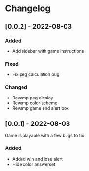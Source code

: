 # Changelog

## [0.0.2] - 2022-08-03
### Added
- Add sidebar with game instructions
### Fixed
- Fix peg calculation bug 
### Changed
- Revamp peg display
- Revamp color scheme
- Revamp game end alert box

## [0.0.1] - 2022-08-03
Game is playable with a few bugs to fix
### Added
- Added win and lose alert 
- Hide color answerset

